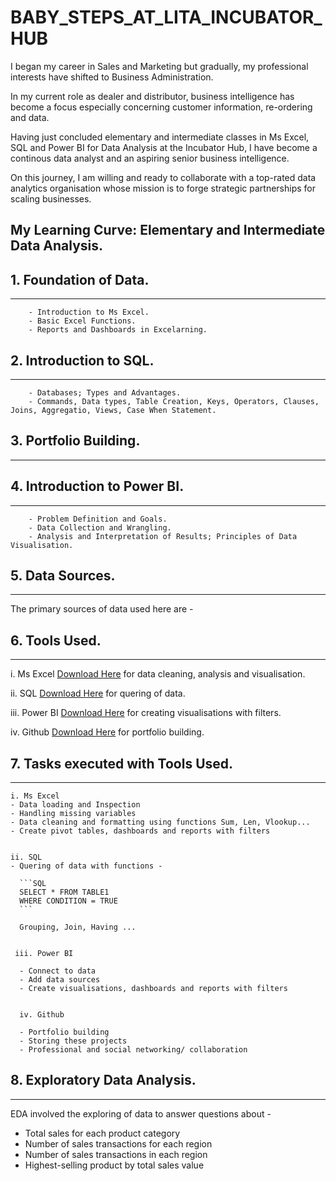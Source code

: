 # BABY_STEPS_AT_LITA_INCUBATOR_HUB

I began my career in Sales and Marketing but gradually, my professional interests have shifted to Business Administration.

In my current role as dealer and distributor, business intelligence has become a focus especially concerning customer information, re-ordering and data. 

Having just concluded elementary and intermediate classes in Ms Excel, SQL and Power BI for Data Analysis at the Incubator Hub, I have become a continous data analyst and an aspiring senior business 
intelligence.

On this journey, I am willing and ready to collaborate with a top-rated data analytics organisation whose mission is to forge strategic partnerships for scaling businesses.



## My Learning Curve:	Elementary and Intermediate Data Analysis.

## 1. Foundation of Data.
---
		- Introduction to Ms Excel.
		- Basic Excel Functions.
		- Reports and Dashboards in Excelarning.
  
## 2. Introduction to SQL.
---
		- Databases; Types and Advantages.
		- Commands, Data types, Table Creation, Keys, Operators, Clauses, Joins, Aggregatio, Views, Case When Statement.
		
## 3. Portfolio Building.
---
		
## 4. Introduction to Power BI.
---
		- Problem Definition and Goals.
		- Data Collection and Wrangling.
		- Analysis and Interpretation of Results; Principles of Data Visualisation.


  
## 5. Data Sources.
---

The primary sources of data used here are -



## 6. Tools Used.
---

i. Ms Excel [Download Here](https://www.microsoft.com/en-us/microsoft-365/excel) for data cleaning, analysis and visualisation.

ii. SQL [Download Here](https://www.microsoft.com/en-us/sql-server/sql-server-downloads) for quering of data.

iii. Power BI [Download Here](https://www.microsoft.com/en-us/power-platform/products/power-bi/downloads) for creating visualisations with filters.

iv. Github [Download Here](https://desktop.github.com/download) for portfolio building.


## 7. Tasks executed with Tools Used.
---

    i. Ms Excel
    - Data loading and Inspection
    - Handling missing variables
    - Data cleaning and formatting using functions Sum, Len, Vlookup...
    - Create pivot tables, dashboards and reports with filters

          
    ii. SQL
    - Quering of data with functions -
      
      ```SQL
      SELECT * FROM TABLE1
      WHERE CONDITION = TRUE
      ```
      
      Grouping, Join, Having ...


     iii. Power BI	
      
      - Connect to data
      - Add data sources
      - Create visualisations, dashboards and reports with filters


      iv. Github 		
      
      - Portfolio building
      - Storing these projects
      - Professional and social networking/ collaboration


## 8. Exploratory Data Analysis.
---

EDA involved the exploring of data to answer questions about -

- Total sales for each product category
- Number of sales transactions for each region
- Number of sales transactions in each region
- Highest-selling product by total sales value


